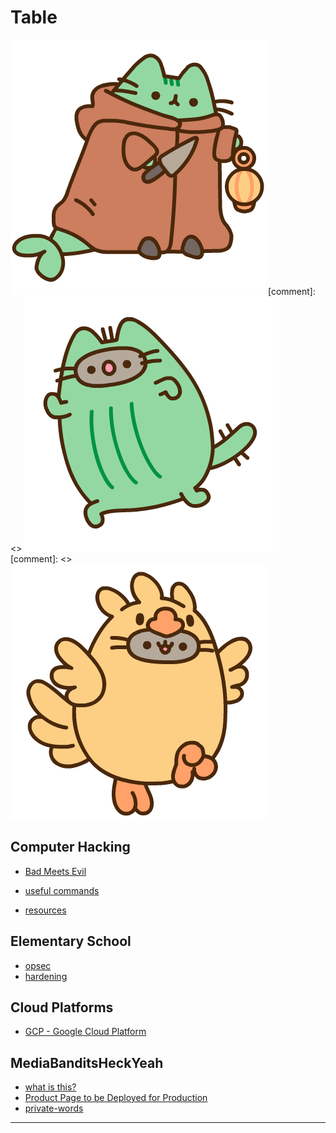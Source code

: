 # Table

![tonberry-pusheen](./img/tonberry-pusheen.png)
[comment]: <> ![cactaur-pusheen](./img/cactaur-pusheen.png)
[comment]: <> ![chocobo-pusheen](./img/chocobo-pusheen.png)

## Computer Hacking

* [Bad Meets Evil](./intros-and-documentation/getting-started-and-categories.md)

* [useful commands](/intros-and-documentation/common-user-commands.md)
* [resources](resources/README.md)

## Elementary School

* [opsec](opsec/opsec.md)
* [hardening](opsec/hardening-linux-distros.md)

## Cloud Platforms

* [GCP - Google Cloud Platform](./cloud/google-cloud-platform/quiklabs/README.md)

## MediaBanditsHeckYeah

* [what is this?](./mediabanditsheckyeah/README.md)
* [Product Page to be Deployed for Production](./production/index.html)
* [private-words](./mediabanditsheckyeah/private-words.md)

---
